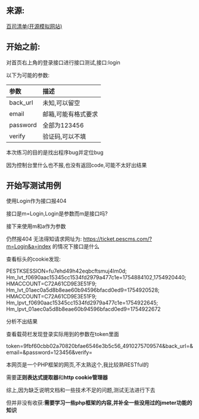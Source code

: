 ## 来源:

[百司清单(开源模拟网站)](https://ticket.pescms.com/)

## 开始之前:

对首页右上角的登录接口进行接口测试,接口:login

以下为可能的参数:

| 参数 | 描述 |
|:---|:---|
|back_url| 未知,可以留空|
|email| 邮箱,可能有格式要求 |
|password| 全部为123456|
|verify| 验证码,可以不填|

本次练习的目的是找出程序bug并定位bug

因为控制台里什么也不报,也没有返回code,可能不太好出结果

## 开始写测试用例

使用Login作为接口报404

接口是m=Login,Login是参数而m是接口吗?

接下来使用m和a作为参数

仍然报404 无法得知请求网址为:
https://ticket.pescms.com/?m=Login&a=index
的情况下接口是什么

查看标头的cookie发现:

PESTKSESSION=fu7ehd49h42eqbcftsmuj4lm0d; Hm_lvt_f0690aac15345cc1534fd2979a477c1e=1754884102,1754920440; HMACCOUNT=C72A61CD9E3E51F9; Hm_lvt_01aec0a5d8b8eae60b94596bfacd0ed9=1754920528; HMACCOUNT=C72A61CD9E3E51F9; Hm_lpvt_f0690aac15345cc1534fd2979a477c1e=1754922645; Hm_lpvt_01aec0a5d8b8eae60b94596bfacd0ed9=1754922672

分析不出结果

查看载荷栏发现登录实际用到的参数在token里面

token=9fbf60cbb02a70820bfae6546e3b5c56_4910275709574&back_url=&email=&password=123456&verify=

本网页是一个PHP框架的网页,不太熟这个,我比较熟RESTful的

需要**正则表达式提取器**和**http cookie管理器**

综上,因为缺乏说明文档和一些技术不足的问题,测试无法进行下去

但并非没有收获:**需要学习一些php框架的内容,并补全一些没用过的jmeter功能的知识**